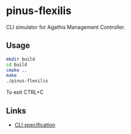 # pinus-flexilis

CLI simulator for Agathis Management Controller.

## Usage

  ```bash
  mkdir build
  cd build
  cmake ..
  make
  ./pinus-flexilis
  ```

To exit CTRL+C

## Links

* [CLI specification](https://github.com/agathisproject/pinus-flexilis/tree/master/docs/CLI.md)
